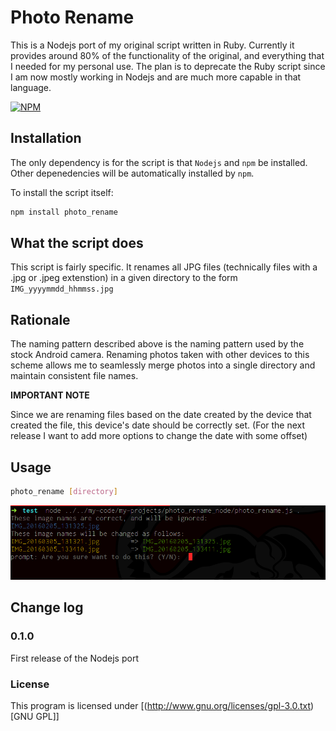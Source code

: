 # Photo Rename #

This is a Nodejs port of my original script written in Ruby. Currently it provides around 80% of the functionality of the original, and everything that I needed for my personal use. The plan is to deprecate the Ruby script since I am now mostly working in Nodejs and are much more capable in that language.

[![NPM](https://nodei.co/npm/photo_rename.png?compact=true)](https://nodei.co/npm/photo_rename/)

## Installation ##
The only dependency is for the script is that `Nodejs` and `npm` be installed. Other depenedencies will be automatically installed by `npm`.

To install the script itself:
```bash
npm install photo_rename
```

## What the script does ##

This script is fairly specific. It renames all JPG files (technically files with a .jpg or .jpeg extenstion) in a given directory to the form `IMG_yyyymmdd_hhmmss.jpg`

## Rationale ##

The naming pattern described above is the naming pattern used by the stock Android camera. Renaming photos taken with other devices to this scheme allows me to seamlessly merge photos into a single directory and maintain consistent file names.


**IMPORTANT NOTE**

Since we are renaming files based on the date created by the device that created the file, this device's date should be correctly set. (For the next release I want to add more options to change the date with some offset)

## Usage ##
```bash
photo_rename [directory]
```

![img](./screenshots/example.png)


## Change log ##

### 0.1.0 ###
First release of the Nodejs port

### License ###

This program is licensed under [(<http://www.gnu.org/licenses/gpl-3.0.txt>)[GNU GPL]]
